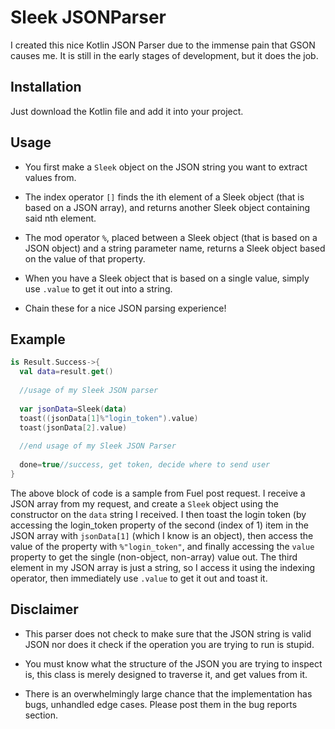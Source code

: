# Sleek JSONParser

I created this nice Kotlin JSON Parser due to the immense pain that GSON causes me. It is still in the early stages of development, but it does the job. 

## Installation

Just download the Kotlin file and add it into your project.

## Usage

- You first make a `Sleek` object on the JSON string you want to extract values from.

- The index operator `[]` finds the ith element of a Sleek object (that is based on a JSON array), and returns another Sleek object containing said nth element.

- The mod operator `%`, placed between a Sleek object (that is based on a JSON object) and a string parameter name, returns a Sleek object based on the value of that property.

- When you have a Sleek object that is based on a single value, simply use `.value` to get it out into a string.

- Chain these for a nice JSON parsing experience!

## Example

  ```kotlin
  is Result.Success->{
    val data=result.get()
    
    //usage of my Sleek JSON parser
    
    var jsonData=Sleek(data)
    toast((jsonData[1]%"login_token").value)
    toast(jsonData[2].value)
    
    //end usage of my Sleek JSON Parser
    
    done=true//success, get token, decide where to send user
  }
  ```

The above block of code is a sample from Fuel post request. I receive a JSON array from my request, and create a `Sleek` object using the constructor on the `data` string I received. I then toast the login token (by accessing the login_token property of the second (index of 1) item in the JSON array with `jsonData[1]` (which I know is an object), then access the value of the property with `%"login_token"`, and finally accessing the `value` property to get the single (non-object, non-array) value out. The third element in my JSON array is just a string, so I access it using the indexing operator, then immediately use `.value` to get it out and toast it.

## Disclaimer

- This parser does not check to make sure that the JSON string is valid JSON nor does it check if the operation you are trying to run is stupid.

- You must know what the structure of the JSON you are trying to inspect is, this class is merely designed to traverse it, and get values from it.

- There is an overwhelmingly large chance that the implementation has bugs, unhandled edge cases. Please post them in the bug reports section.
